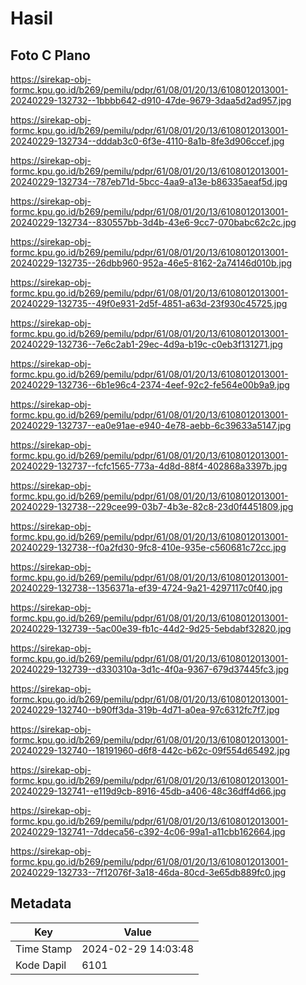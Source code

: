 # Hasil

## Foto C Plano

https://sirekap-obj-formc.kpu.go.id/b269/pemilu/pdpr/61/08/01/20/13/6108012013001-20240229-132732--1bbbb642-d910-47de-9679-3daa5d2ad957.jpg

https://sirekap-obj-formc.kpu.go.id/b269/pemilu/pdpr/61/08/01/20/13/6108012013001-20240229-132734--dddab3c0-6f3e-4110-8a1b-8fe3d906ccef.jpg

https://sirekap-obj-formc.kpu.go.id/b269/pemilu/pdpr/61/08/01/20/13/6108012013001-20240229-132734--787eb71d-5bcc-4aa9-a13e-b86335aeaf5d.jpg

https://sirekap-obj-formc.kpu.go.id/b269/pemilu/pdpr/61/08/01/20/13/6108012013001-20240229-132734--830557bb-3d4b-43e6-9cc7-070babc62c2c.jpg

https://sirekap-obj-formc.kpu.go.id/b269/pemilu/pdpr/61/08/01/20/13/6108012013001-20240229-132735--26dbb960-952a-46e5-8162-2a74146d010b.jpg

https://sirekap-obj-formc.kpu.go.id/b269/pemilu/pdpr/61/08/01/20/13/6108012013001-20240229-132735--49f0e931-2d5f-4851-a63d-23f930c45725.jpg

https://sirekap-obj-formc.kpu.go.id/b269/pemilu/pdpr/61/08/01/20/13/6108012013001-20240229-132736--7e6c2ab1-29ec-4d9a-b19c-c0eb3f131271.jpg

https://sirekap-obj-formc.kpu.go.id/b269/pemilu/pdpr/61/08/01/20/13/6108012013001-20240229-132736--6b1e96c4-2374-4eef-92c2-fe564e00b9a9.jpg

https://sirekap-obj-formc.kpu.go.id/b269/pemilu/pdpr/61/08/01/20/13/6108012013001-20240229-132737--ea0e91ae-e940-4e78-aebb-6c39633a5147.jpg

https://sirekap-obj-formc.kpu.go.id/b269/pemilu/pdpr/61/08/01/20/13/6108012013001-20240229-132737--fcfc1565-773a-4d8d-88f4-402868a3397b.jpg

https://sirekap-obj-formc.kpu.go.id/b269/pemilu/pdpr/61/08/01/20/13/6108012013001-20240229-132738--229cee99-03b7-4b3e-82c8-23d0f4451809.jpg

https://sirekap-obj-formc.kpu.go.id/b269/pemilu/pdpr/61/08/01/20/13/6108012013001-20240229-132738--f0a2fd30-9fc8-410e-935e-c560681c72cc.jpg

https://sirekap-obj-formc.kpu.go.id/b269/pemilu/pdpr/61/08/01/20/13/6108012013001-20240229-132738--1356371a-ef39-4724-9a21-4297117c0f40.jpg

https://sirekap-obj-formc.kpu.go.id/b269/pemilu/pdpr/61/08/01/20/13/6108012013001-20240229-132739--5ac00e39-fb1c-44d2-9d25-5ebdabf32820.jpg

https://sirekap-obj-formc.kpu.go.id/b269/pemilu/pdpr/61/08/01/20/13/6108012013001-20240229-132739--d330310a-3d1c-4f0a-9367-679d37445fc3.jpg

https://sirekap-obj-formc.kpu.go.id/b269/pemilu/pdpr/61/08/01/20/13/6108012013001-20240229-132740--b90ff3da-319b-4d71-a0ea-97c6312fc7f7.jpg

https://sirekap-obj-formc.kpu.go.id/b269/pemilu/pdpr/61/08/01/20/13/6108012013001-20240229-132740--18191960-d6f8-442c-b62c-09f554d65492.jpg

https://sirekap-obj-formc.kpu.go.id/b269/pemilu/pdpr/61/08/01/20/13/6108012013001-20240229-132741--e119d9cb-8916-45db-a406-48c36dff4d66.jpg

https://sirekap-obj-formc.kpu.go.id/b269/pemilu/pdpr/61/08/01/20/13/6108012013001-20240229-132741--7ddeca56-c392-4c06-99a1-a11cbb162664.jpg

https://sirekap-obj-formc.kpu.go.id/b269/pemilu/pdpr/61/08/01/20/13/6108012013001-20240229-132733--7f12076f-3a18-46da-80cd-3e65db889fc0.jpg


## Metadata

| Key        | Value               |
| ---------- | ------------------- |
| Time Stamp | 2024-02-29 14:03:48 |
| Kode Dapil | 6101                |



